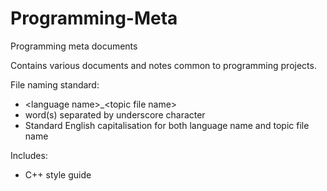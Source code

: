 # Programming-Meta
Programming meta documents

Contains various documents and notes common to programming projects.

File naming standard:
- \<language name\>_\<topic file name\>
- word(s) separated by underscore character
- Standard English capitalisation for both language name and topic file name

Includes:
- C++ style guide
